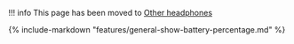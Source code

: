 !!! info
    This page has been moved to [Other headphones](headphones/other-headphones.md#show-battery-percentage)

{%
   include-markdown "features/general-show-battery-percentage.md"
%}